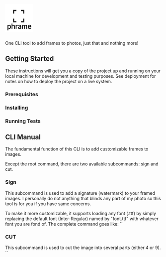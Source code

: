 # <img src="https://github.com/Ykaros/phrame/blob/main/utils/logo.png" width="90" height="90"> 

One CLI tool to add frames to photos, just that and nothing more!

## Getting Started

These instructions will get you a copy of the project up and running on your local machine for development and testing purposes. See deployment for notes on how to deploy the project on a live system.

### Prerequisites



### Installing



### Running Tests

## CLI Manual
The fundamental function of this CLI is to add customizable frames to images. 

Except the root command, there are two available subcommands: sign and cut. 
### Sign
This subcommand is used to add a signature (watermark) to your framed images. I personally do not anything that blinds any part of my photo so this tool is for you if you have same concerns. 

To make it more customizable, it supports loading any font (.ttf) by simply replacing the default font (Inter-Regular) named by "font.ttf" with whatever font you are fond of. The complete command goes like:
``
### CUT
This subcommand is used to cut the image into several parts (either 4 or 9). 
``

<!--## License

This project is licensed under the MIT License - see the [LICENSE.md](LICENSE.md) file for details-->


